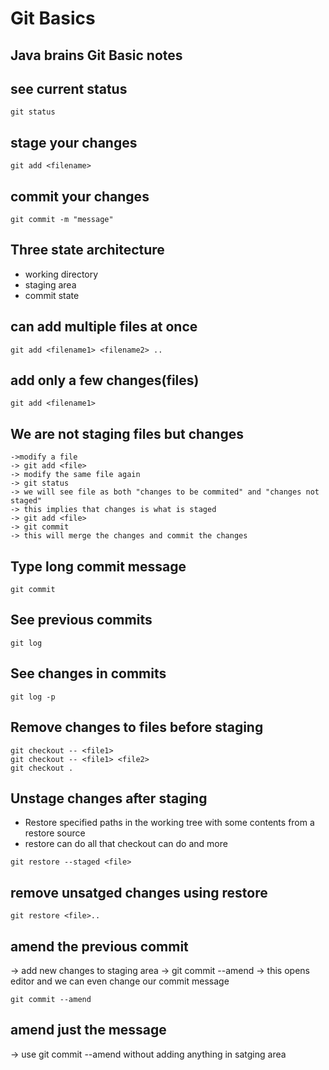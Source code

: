 # Git Basics
## Java brains Git Basic notes

## see current status 
```
git status
```

## stage your changes
```git:
git add <filename>
```

## commit your changes
```
git commit -m "message"
```

## Three state architecture 

* working directory 
* staging area
* commit state

## can add multiple files at once 
```
git add <filename1> <filename2> ..
```

## add only a few changes(files)
```
git add <filename1>
```

## We are not staging files but changes
    ->modify a file 
    -> git add <file> 
    -> modify the same file again 
    -> git status 
    -> we will see file as both "changes to be commited" and "changes not staged"  
    -> this implies that changes is what is staged 
    -> git add <file> 
    -> git commit 
    -> this will merge the changes and commit the changes

## Type long commit message
```
git commit
```

## See previous commits
```
git log
```

## See changes in commits
```
git log -p
```

## Remove changes to files before staging 
```
git checkout -- <file1>
git checkout -- <file1> <file2>
git checkout .
```

## Unstage changes after staging 
* Restore specified paths in the working tree with some contents from a restore source
* restore can do all that checkout can do and more
```
git restore --staged <file>
```

## remove unsatged changes using restore
```
git restore <file>..
```

## amend the previous commit 
-> add new changes to staging area
-> git commit --amend
-> this opens editor and we can even change our commit message
```
git commit --amend
```

## amend just the message
-> use git commit --amend without adding anything in satging area